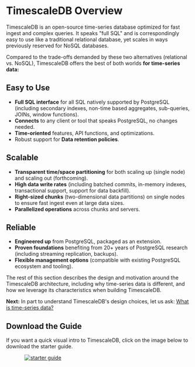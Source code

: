 # TimescaleDB Overview

TimescaleDB is an open-source time-series database optimized for fast
ingest and complex queries.  It speaks "full SQL" and is
correspondingly easy to use like a traditional relational database,
yet scales in ways previously reserved for NoSQL databases.

Compared to the trade-offs demanded by these two alternatives
(relational vs. NoSQL), TimescaleDB offers the best of both
worlds **for time-series data:**

## Easy to Use

- **Full SQL interface** for all SQL natively supported by
PostgreSQL (including secondary indexes, non-time based aggregates,
sub-queries, JOINs, window functions).
- **Connects** to any client or tool that speaks PostgreSQL, no changes needed.
- **Time-oriented** features, API functions, and optimizations.
- Robust support for **Data retention policies**.


## Scalable

- **Transparent time/space partitioning** for both scaling up (single node)
and scaling out (forthcoming).
- **High data write rates** (including batched commits, in-memory
indexes, transactional support, support for data backfill).
- **Right-sized chunks** (two-dimensional data partitions) on single nodes to
ensure fast ingest even at large data sizes.
- **Parallelized operations** across chunks and servers.

## Reliable

- **Engineered up** from PostgreSQL, packaged as an extension.
- **Proven foundations** benefiting from 20+ years of PostgreSQL
research (including streaming replication, backups).
- **Flexible management options** (compatible with existing PostgreSQL
ecosystem and tooling).

The rest of this section describes the design and motivation around the TimescaleDB
architecture, including why time-series data is different, and how we leverage
its characteristics when building TimescaleDB. 

**Next:** In part to understand TimescaleDB's design choices, let us ask: [What is time-series data?][time-series-data]

## Download the Guide
If you want a quick visual intro to TimescaleDB, click on the image below to download the starter guide. 

[<img class="main-content__illustration" style="margin: 0 5% 0 10%;"
src="https://assets.timescale.com/images/covers/TimescaleDB_Starter_Guide.svg" 
alt="starter guide"/>][starter-guide]

[time-series-data]: /introduction/time-series-data
[starter-guide]: https://assets.timescale.com/resources/TimescaleDB_Starter_Guide.pdf

